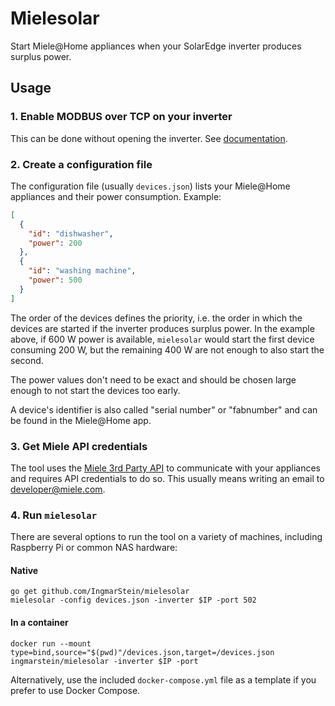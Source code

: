 # Mielesolar

Start Miele@Home appliances when your SolarEdge inverter produces surplus power.

## Usage

### 1. Enable MODBUS over TCP on your inverter

This can be done without opening the inverter.
See [documentation](https://www.solaredge.com/sites/default/files/sunspec-implementation-technical-note.pdf).

### 2. Create a configuration file

The configuration file (usually `devices.json`) lists your Miele@Home appliances and their power consumption.
Example:

```json
[
  {
    "id": "dishwasher",
    "power": 200
  },
  {
    "id": "washing machine",
    "power": 500
  }
]
```

The order of the devices defines the priority, i.e. the order in which the devices are started if the inverter
produces surplus power.
In the example above, if 600 W power is available, `mielesolar` would start the first device consuming 200 W, but the
remaining 400 W are not enough to also start the second.

The power values don't need to be exact and should be chosen large enough to not start the devices too early.

A device's identifier is also called "serial number" or "fabnumber" and can be found in the Miele@Home app.

### 3. Get Miele API credentials

The tool uses the [Miele 3rd Party API](https://developer.miele.com/) to communicate with your appliances and requires
API credentials to do so. This usually means writing an email to developer@miele.com.

### 4. Run `mielesolar`

There are several options to run the tool on a variety of machines, including Raspberry Pi or
common NAS hardware:

#### Native
```
go get github.com/IngmarStein/mielesolar
mielesolar -config devices.json -inverter $IP -port 502
```

#### In a container
```
docker run --mount type=bind,source="$(pwd)"/devices.json,target=/devices.json ingmarstein/mielesolar -inverter $IP -port
```
Alternatively, use the included `docker-compose.yml` file as a template if you prefer to use Docker Compose.
